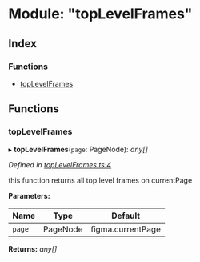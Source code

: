 
# Module: "topLevelFrames"

## Index

### Functions

* [topLevelFrames](_toplevelframes_.md#toplevelframes)

## Functions

###  topLevelFrames

▸ **topLevelFrames**(`page`: PageNode): *any[]*

*Defined in [topLevelFrames.ts:4](https://github.com/figma-plugin-helper-functions/figma-plugin-helpers/blob/501e0ea/src/helpers/topLevelFrames.ts#L4)*

this function returns all top level frames on currentPage

**Parameters:**

Name | Type | Default |
------ | ------ | ------ |
`page` | PageNode | figma.currentPage |

**Returns:** *any[]*
